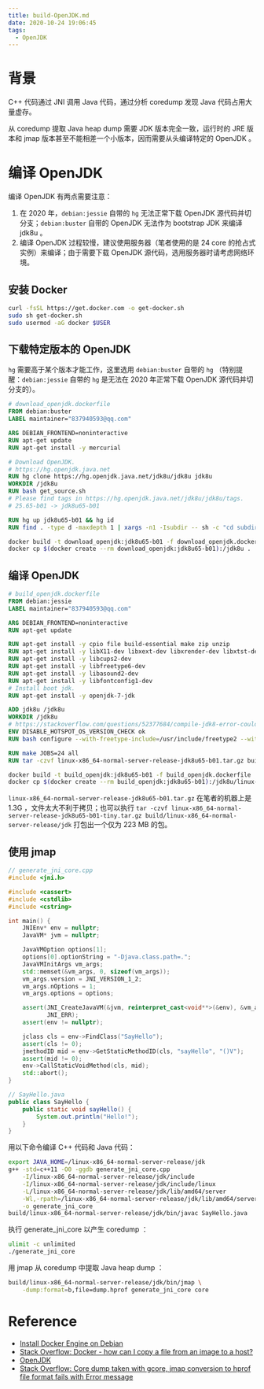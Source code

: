 ```yaml
---
title: build-OpenJDK.md
date: 2020-10-24 19:06:45
tags:
  - OpenJDK
---
```


# 背景

C++ 代码通过 JNI 调用 Java 代码，通过分析 coredump 发现 Java 代码占用大量虚存。

从 coredump 提取 Java heap dump 需要 JDK 版本完全一致，运行时的 JRE 版本和 jmap 版本甚至不能相差一个小版本，因而需要从头编译特定的 OpenJDK 。

# 编译 OpenJDK

编译 OpenJDK 有两点需要注意：

1. 在 2020 年，`debian:jessie` 自带的 `hg` 无法正常下载 OpenJDK 源代码并切分支；`debian:buster` 自带的 OpenJDK 无法作为 bootstrap JDK 来编译 jdk8u 。
2. 编译 OpenJDK 过程较慢，建议使用服务器（笔者使用的是 24 core 的抢占式实例）来编译；由于需要下载 OpenJDK 源代码，选用服务器时请考虑网络环境。

## 安装 Docker

```bash
curl -fsSL https://get.docker.com -o get-docker.sh
sudo sh get-docker.sh
sudo usermod -aG docker $USER
```

## 下载特定版本的 OpenJDK

`hg` 需要高于某个版本才能工作，这里选用 `debian:buster` 自带的 `hg` （特别提醒：`debian:jessie` 自带的 `hg` 是无法在 2020 年正常下载 OpenJDK 源代码并切分支的）。

```dockerfile
# download_openjdk.dockerfile
FROM debian:buster
LABEL maintainer="837940593@qq.com"

ARG DEBIAN_FRONTEND=noninteractive
RUN apt-get update
RUN apt-get install -y mercurial

# Download OpenJDK.
# https://hg.openjdk.java.net
RUN hg clone https://hg.openjdk.java.net/jdk8u/jdk8u jdk8u
WORKDIR /jdk8u
RUN bash get_source.sh
# Please find tags in https://hg.openjdk.java.net/jdk8u/jdk8u/tags.
# 25.65-b01 -> jdk8u65-b01

RUN hg up jdk8u65-b01 && hg id
RUN find . -type d -maxdepth 1 | xargs -n1 -Isubdir -- sh -c "cd subdir && hg up jdk8u65-b01 && hg id"
```

```bash
docker build -t download_openjdk:jdk8u65-b01 -f download_openjdk.dockerfile .
docker cp $(docker create --rm download_openjdk:jdk8u65-b01):/jdk8u .
```

## 编译 OpenJDK

```dockerfile
# build_openjdk.dockerfile
FROM debian:jessie
LABEL maintainer="837940593@qq.com"

ARG DEBIAN_FRONTEND=noninteractive
RUN apt-get update

RUN apt-get install -y cpio file build-essential make zip unzip
RUN apt-get install -y libX11-dev libxext-dev libxrender-dev libxtst-dev libxt-dev
RUN apt-get install -y libcups2-dev
RUN apt-get install -y libfreetype6-dev
RUN apt-get install -y libasound2-dev
RUN apt-get install -y libfontconfig1-dev
# Install boot jdk.
RUN apt-get install -y openjdk-7-jdk

ADD jdk8u /jdk8u
WORKDIR /jdk8u
# https://stackoverflow.com/questions/52377684/compile-jdk8-error-could-not-find-freetype
ENV DISABLE_HOTSPOT_OS_VERSION_CHECK ok
RUN bash configure --with-freetype-include=/usr/include/freetype2 --with-freetype-lib=/usr/lib/x86_64-linux-gnu

RUN make JOBS=24 all
RUN tar -czvf linux-x86_64-normal-server-release-jdk8u65-b01.tar.gz build
```

```bash
docker build -t build_openjdk:jdk8u65-b01 -f build_openjdk.dockerfile .
docker cp $(docker create --rm build_openjdk:jdk8u65-b01):/jdk8u/linux-x86_64-normal-server-release-jdk8u65-b01.tar.gz .
```

`linux-x86_64-normal-server-release-jdk8u65-b01.tar.gz` 在笔者的机器上是 1.3G ，文件太大不利于拷贝；也可以执行 `tar -czvf linux-x86_64-normal-server-release-jdk8u65-b01-tiny.tar.gz build/linux-x86_64-normal-server-release/jdk` 打包出一个仅为 223 MB 的包。

## 使用 jmap

```cpp
// generate_jni_core.cpp
#include <jni.h>

#include <cassert>
#include <cstdlib>
#include <cstring>

int main() {
    JNIEnv* env = nullptr;
    JavaVM* jvm = nullptr;

    JavaVMOption options[1];
    options[0].optionString = "-Djava.class.path=.";
    JavaVMInitArgs vm_args;
    std::memset(&vm_args, 0, sizeof(vm_args));
    vm_args.version = JNI_VERSION_1_2;
    vm_args.nOptions = 1;
    vm_args.options = options;

    assert(JNI_CreateJavaVM(&jvm, reinterpret_cast<void**>(&env), &vm_args) !=
           JNI_ERR);
    assert(env != nullptr);

    jclass cls = env->FindClass("SayHello");
    assert(cls != 0);
    jmethodID mid = env->GetStaticMethodID(cls, "sayHello", "()V");
    assert(mid != 0);
    env->CallStaticVoidMethod(cls, mid);
    std::abort();
}
```

```java
// SayHello.java
public class SayHello {
    public static void sayHello() {
        System.out.println("Hello!");
    }
}
```

用以下命令编译 C++ 代码和 Java 代码：

```bash
export JAVA_HOME=/linux-x86_64-normal-server-release/jdk
g++ -std=c++11 -O0 -ggdb generate_jni_core.cpp                                     \
    -I/linux-x86_64-normal-server-release/jdk/include                         \
    -I/linux-x86_64-normal-server-release/jdk/include/linux                   \
    -L/linux-x86_64-normal-server-release/jdk/lib/amd64/server                \
    -Wl,-rpath=/linux-x86_64-normal-server-release/jdk/lib/amd64/server -ljvm \
    -o generate_jni_core
build/linux-x86_64-normal-server-release/jdk/bin/javac SayHello.java
```

执行 generate_jni_core 以产生 coredump ：

```bash
ulimit -c unlimited
./generate_jni_core
```

用 jmap 从 coredump 中提取 Java heap dump ：

```bash
build/linux-x86_64-normal-server-release/jdk/bin/jmap \
    -dump:format=b,file=dump.hprof generate_jni_core core
```

# Reference

+ [Install Docker Engine on Debian](https://docs.docker.com/engine/install/debian/)
+ [Stack Overflow: Docker - how can I copy a file from an image to a host?](https://stackoverflow.com/questions/25292198/docker-how-can-i-copy-a-file-from-an-image-to-a-host)
+ [OpenJDK](https://openjdk.java.net/)
+ [Stack Overflow: Core dump taken with gcore, jmap conversion to hprof file format fails with Error message](https://stackoverflow.com/questions/9981080/core-dump-taken-with-gcore-jmap-conversion-to-hprof-file-format-fails-with-erro)

